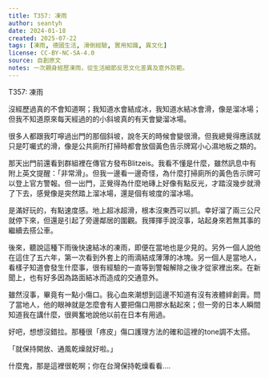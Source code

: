 ```yaml
---
title: T357: 凍雨
author: seantyh
date: 2024-01-18
created: 2025-07-22
tags: [凍雨, 德國生活, 滑倒經驗, 實用知識, 異文化]
license: CC-BY-NC-SA-4.0
source: 自創原文
notes: 一次親身經歷凍雨，從生活細節反思文化差異及意外防範。
---
```

T357: 凍雨

沒經歷過真的不會知道啊；我知道水會結成冰，我知道水結冰會滑，像是溜冰場；但我不知道原來每天經過的的小斜坡真的有天會變溜冰場。

很多人都跟我叮嚀過出門的那個斜坡，說冬天的時候會變很滑。但我總覺得應該就只是叮囑式的滑，像是公共廁所打掃時都會放個黃色告示牌寫小心濕地板之類的。

那天出門前還看到群組裡在傳官方發布Blitzeis。我看不懂是什麼，雖然訊息中有附上英文提醒：「非常滑」。但我一邊看一邊奇怪，為什麼打掃廁所的黃色告示牌可以登上官方警報。但一出門，正覺得為什麼地磚上好像有點反光，才踏沒幾步就滑了下去，感覺像是突然踏上溜冰場，還是個有坡度的溜冰場。

是滿好玩的，有點速度感。地上超冰超滑，根本沒東西可以抓。幸好溜了兩三公尺就停下來，但還是引起了旁邊鄰居的圍觀。我揮揮手說沒事，站起身來若無其事的繼續去搭公車。

後來，聽說這種下雨後快速結冰的凍雨，即便在當地也是少見的。另外一個人說他在這住了五六年，第一次看到外套上的雨滴結成薄薄的冰塊。另一個人是當地人，看樣子知道會發生什麼事，很有經驗的一直等到警報解除之後才從家裡出來。在新聞上，也有好多因為路面結冰而造成的交通意外。

雖然沒事，畢竟有一點小傷口。我心血來潮想到這邊不知道有沒有液體絆創膏。問了當地人，他的眼神就是怎麼會有人要把傷口用膠水黏起來；但一旁的日本人瞬間知道我在講什麼，很興奮地說他以前在日本有用過。

好吧，想想沒錯拉。那種很「疼皮」傷口護理方法的確和這裡的tone調不太搭。

「就保持開放、通風乾燥就好啦。」

什麼鬼，那是這裡很乾啊；你在台灣保持乾燥看看....